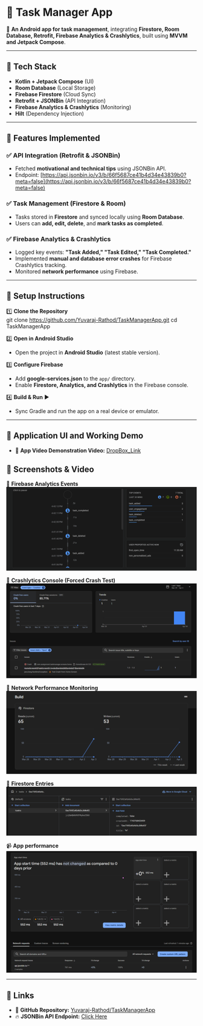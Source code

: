 # 📌 Task Manager App  

🚀 **An Android app for task management**, integrating **Firestore, Room Database, Retrofit, Firebase Analytics & Crashlytics**, built using **MVVM and Jetpack Compose**.  

---

## 📂 Tech Stack  
- **Kotlin + Jetpack Compose** (UI)  
- **Room Database** (Local Storage)  
- **Firebase Firestore** (Cloud Sync)  
- **Retrofit + JSONBin** (API Integration)  
- **Firebase Analytics & Crashlytics** (Monitoring)  
- **Hilt** (Dependency Injection)  

---

## 📌 Features Implemented  

### ✅ **API Integration (Retrofit & JSONBin)**  
- Fetched **motivational and technical tips** using JSONBin API.  
- Endpoint: [https://api.jsonbin.io/v3/b/66f5687ce41b4d34e43839b0?meta=false](https://api.jsonbin.io/v3/b/66f5687ce41b4d34e43839b0?meta=false)  

### ✅ **Task Management (Firestore & Room)**  
- Tasks stored in **Firestore** and synced locally using **Room Database**.  
- Users can **add, edit, delete**, and **mark tasks as completed**.  

### ✅ **Firebase Analytics & Crashlytics**  
- Logged key events: **"Task Added," "Task Edited," "Task Completed."**  
- Implemented **manual and database error crashes** for Firebase Crashlytics tracking.  
- Monitored **network performance** using Firebase.  

---

## 🚀 Setup Instructions  

1️⃣ **Clone the Repository**  
git clone https://github.com/Yuvaraj-Rathod/TaskManagerApp.git
cd TaskManagerApp

2️⃣ **Open in Android Studio**  
- Open the project in **Android Studio** (latest stable version).  

3️⃣ **Configure Firebase**  
- Add **google-services.json** to the `app/` directory.  
- Enable **Firestore, Analytics, and Crashlytics** in the Firebase console.  

4️⃣ **Build & Run** ▶️  
- Sync Gradle and run the app on a real device or emulator.  

---
## 📌 Application UI and Working Demo
- 🚀 **App Video Demonstration Video:** [DropBox_Link](https://www.dropbox.com/scl/fi/bmo5jujj9gw6kq1srhjil/VN20250404_174730.mp4?rlkey=8chdnmsf4ezw4j5dykedfsamu&st=kwaqjkbl&dl=0) 

## 📸 Screenshots & Video  

📸 **Firebase Analytics Events**  
![Analytics Events](screenshots/analytics.png)

📸 **Crashlytics Console (Forced Crash Test)**  
![Crashlytics](screenshots/crash.png)

📸 **Network Performance Monitoring**  
![Network Performance](screenshots/network.png)

📸 **Firestore Entries**  
![Task List UI](screenshots/firestoreentries.png)

📹 **App performance**  
![Crash Demo](screenshots/performance.png)


---

## 🔗 Links  

- 📂 **GitHub Repository:** [Yuvaraj-Rathod/TaskManagerApp](https://github.com/Yuvaraj-Rathod/Assignment_TaskManager)
- 🔥 **JSONBin API Endpoint:** [Click Here](https://api.jsonbin.io/v3/b/66f5687ce41b4d34e43839b0?meta=false)




